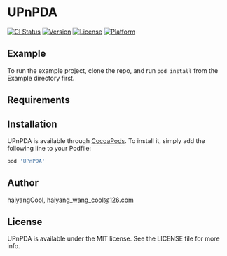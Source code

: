 # UPnPDA

[![CI Status](https://img.shields.io/travis/haiyangCool/UPnPDA.svg?style=flat)](https://travis-ci.org/haiyangCool/UPnPDA)
[![Version](https://img.shields.io/cocoapods/v/UPnPDA.svg?style=flat)](https://cocoapods.org/pods/UPnPDA)
[![License](https://img.shields.io/cocoapods/l/UPnPDA.svg?style=flat)](https://cocoapods.org/pods/UPnPDA)
[![Platform](https://img.shields.io/cocoapods/p/UPnPDA.svg?style=flat)](https://cocoapods.org/pods/UPnPDA)

## Example

To run the example project, clone the repo, and run `pod install` from the Example directory first.

## Requirements

## Installation

UPnPDA is available through [CocoaPods](https://cocoapods.org). To install
it, simply add the following line to your Podfile:

```ruby
pod 'UPnPDA'
```

## Author

haiyangCool, haiyang_wang_cool@126.com

## License

UPnPDA is available under the MIT license. See the LICENSE file for more info.
